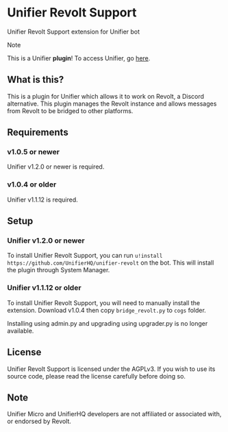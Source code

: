 # Unifier Revolt Support
Unifier Revolt Support extension for Unifier bot

> [!NOTE]
> This is a Unifier **plugin**! To access Unifier, go [here](https://github.com/greeeen-dev/unifier).

## What is this?
This is a plugin for Unifier which allows it to work on Revolt, a Discord alternative. This plugin manages the Revolt 
instance and allows messages from Revolt to be bridged to other platforms.

## Requirements
### v1.0.5 or newer
Unifier v1.2.0 or newer is required.

### v1.0.4 or older
Unifier v1.1.12 is required.

## Setup
### Unifier v1.2.0 or newer
To install Unifier Revolt Support, you can run `u!install https://github.com/UnifierHQ/unifier-revolt` on the bot.
This will install the plugin through System Manager.

### Unifier v1.1.12 or older
To install Unifier Revolt Support, you will need to manually install the extension. Download v1.0.4 then copy
`bridge_revolt.py` to `cogs` folder.

Installing using admin.py and upgrading using upgrader.py is no longer available.

## License
Unifier Revolt Support is licensed under the AGPLv3. If you wish to use its source code, please read the license 
carefully before doing so.

## Note
Unifier Micro and UnifierHQ developers are not affiliated or associated with, or endorsed by Revolt.

